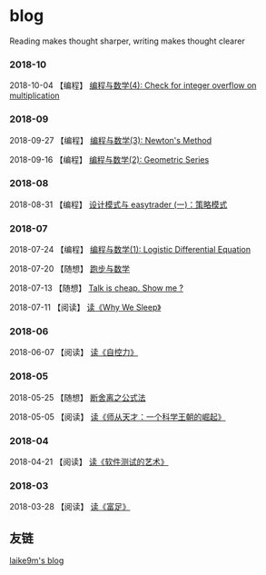 # blog
Reading makes thought sharper, writing makes thought clearer

### 2018-10

2018-10-04 【编程】 [编程与数学(4): Check for integer overflow on multiplication](https://github.com/shidenggui/blog/issues/14)

### 2018-09

2018-09-27 【编程】 [编程与数学(3): Newton's Method](https://github.com/shidenggui/blog/issues/13)

2018-09-16 【编程】 [编程与数学(2): Geometric Series](https://github.com/shidenggui/blog/issues/12)

### 2018-08

2018-08-31 【编程】 [设计模式与 easytrader (一)：策略模式](https://github.com/shidenggui/blog/issues/10)

### 2018-07

2018-07-24 【编程】 [编程与数学(1): Logistic Differential Equation](https://github.com/shidenggui/blog/issues/9)

2018-07-20 【随想】 [跑步与数学](https://github.com/shidenggui/blog/issues/8)

2018-07-13 【随想】 [Talk is cheap. Show me ? ](https://github.com/shidenggui/blog/issues/7)

2018-07-11 【阅读】 [读《Why We Sleep》](https://github.com/shidenggui/blog/issues/6)

### 2018-06

2018-06-07 【阅读】 [读《自控力》](https://github.com/shidenggui/blog/issues/5)

### 2018-05

2018-05-25 【随想】 [断舍离之公式法](https://github.com/shidenggui/blog/issues/4)

2018-05-05 【阅读】 [读《师从天才：一个科学王朝的崛起》](https://github.com/shidenggui/blog/issues/3)

### 2018-04

2018-04-21 【阅读】 [读《软件测试的艺术》](https://github.com/shidenggui/blog/issues/2)

### 2018-03

2018-03-28 【阅读】 [读《富足》](https://github.com/shidenggui/blog/issues/1)

## 友链

[laike9m's blog](https://laike9m.com/blog/)


